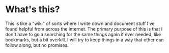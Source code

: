 # What's this?

This is like a "wiki" of sorts where I write down and document stuff I've found helpful from across the internet. The primary purpose of this is that I don't have to go a searching for the same things again if ever needed, like bookmarks, but a bit overkill. I will try to keep things in a way that other can follow along, but no promises.
